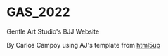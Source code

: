 # GAS_2022
Gentle Art Studio's BJJ Website

By Carlos Campoy using AJ's template from <a href="https://html5up.net/">html5up<a/>
